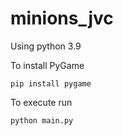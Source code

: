 # minions_jvc
Using python 3.9


To install PyGame 

``` pip install pygame ```


To execute run 

``` python main.py ```
